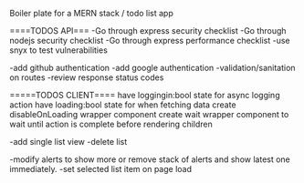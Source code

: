 Boiler plate for a MERN stack / todo list app

====TODOS API===
-Go through express security checklist
-Go through nodejs security checklist
-Go through express performance checklist
-use snyx to test vulnerabilities

-add github authentication
-add google authentication
-validation/sanitation on routes
-review response status codes

=====TODOS CLIENT====
have loggingin:bool state for async logging action
have loading:bool state for when fetching data
create disableOnLoading wrapper component
create wait wrapper component to wait until action is complete before rendering children

-add single list view -delete list

-modify alerts to show more or remove stack of alerts and show latest one immediately.
-set selected list item on page load
